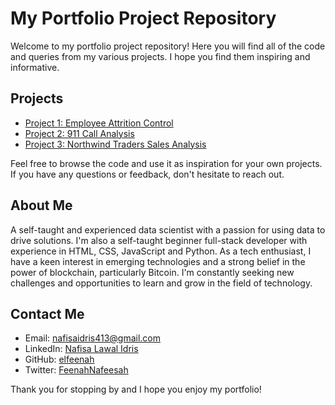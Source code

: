 # My Portfolio Project Repository

Welcome to my portfolio project repository! Here you will find all of the code and queries from my various projects. I hope you find them inspiring and informative.

## Projects

- [Project 1: Employee Attrition Control](https://github.com/elfeenah/Employee-Attrition-Control)
- [Project 2: 911 Call Analysis](https://github.com/elfeenah/911-Call-Analysis)
- [Project 3: Northwind Traders Sales Analysis](https://github.com/elfeenah/Northwind-Traders-Sales-Analysis)

Feel free to browse the code and use it as inspiration for your own projects. If you have any questions or feedback, don't hesitate to reach out.

## About Me

A self-taught and experienced data scientist with a passion for using data to drive solutions. I'm also a self-taught beginner full-stack developer with experience in HTML, CSS, JavaScript and Python. As a tech enthusiast, I have a keen interest in emerging technologies and a strong belief in the power of blockchain, particularly Bitcoin. I'm constantly seeking new challenges and opportunities to learn and grow in the field of technology.

## Contact Me

- Email: [nafisaidris413@gmail.com](mailto:nafisaidris413@gmail.com)
- LinkedIn: [Nafisa Lawal Idris](https://www.linkedin.com/in/nafisa-lawal-idris/)
- GitHub: [elfeenah](https://github.com/elfeenah)
- Twitter: [FeenahNafeesah](https://twitter.com/FeenahNafeesah)

Thank you for stopping by and I hope you enjoy my portfolio!
